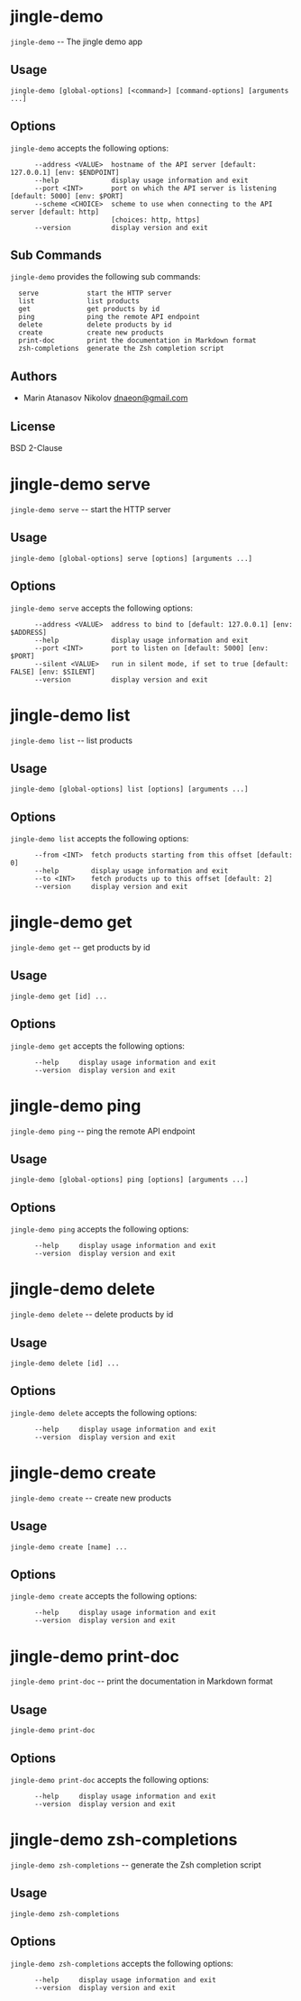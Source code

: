 # jingle-demo

`jingle-demo` -- The jingle demo app

## Usage

``` shell
jingle-demo [global-options] [<command>] [command-options] [arguments ...]
```

## Options

`jingle-demo` accepts the following options:

``` shell
      --address <VALUE>  hostname of the API server [default: 127.0.0.1] [env: $ENDPOINT]
      --help             display usage information and exit
      --port <INT>       port on which the API server is listening [default: 5000] [env: $PORT]
      --scheme <CHOICE>  scheme to use when connecting to the API server [default: http]
                         [choices: http, https]
      --version          display version and exit

```

## Sub Commands

`jingle-demo` provides the following sub commands:

``` shell
  serve            start the HTTP server
  list             list products
  get              get products by id
  ping             ping the remote API endpoint
  delete           delete products by id
  create           create new products
  print-doc        print the documentation in Markdown format
  zsh-completions  generate the Zsh completion script

```

## Authors

* Marin Atanasov Nikolov <dnaeon@gmail.com>

## License

BSD 2-Clause

# jingle-demo serve

`jingle-demo serve` -- start the HTTP server

## Usage

``` shell
jingle-demo [global-options] serve [options] [arguments ...]
```

## Options

`jingle-demo serve` accepts the following options:

``` shell
      --address <VALUE>  address to bind to [default: 127.0.0.1] [env: $ADDRESS]
      --help             display usage information and exit
      --port <INT>       port to listen on [default: 5000] [env: $PORT]
      --silent <VALUE>   run in silent mode, if set to true [default: FALSE] [env: $SILENT]
      --version          display version and exit

```

# jingle-demo list

`jingle-demo list` -- list products

## Usage

``` shell
jingle-demo [global-options] list [options] [arguments ...]
```

## Options

`jingle-demo list` accepts the following options:

``` shell
      --from <INT>  fetch products starting from this offset [default: 0]
      --help        display usage information and exit
      --to <INT>    fetch products up to this offset [default: 2]
      --version     display version and exit

```

# jingle-demo get

`jingle-demo get` -- get products by id

## Usage

``` shell
jingle-demo get [id] ...
```

## Options

`jingle-demo get` accepts the following options:

``` shell
      --help     display usage information and exit
      --version  display version and exit

```

# jingle-demo ping

`jingle-demo ping` -- ping the remote API endpoint

## Usage

``` shell
jingle-demo [global-options] ping [options] [arguments ...]
```

## Options

`jingle-demo ping` accepts the following options:

``` shell
      --help     display usage information and exit
      --version  display version and exit

```

# jingle-demo delete

`jingle-demo delete` -- delete products by id

## Usage

``` shell
jingle-demo delete [id] ...
```

## Options

`jingle-demo delete` accepts the following options:

``` shell
      --help     display usage information and exit
      --version  display version and exit

```

# jingle-demo create

`jingle-demo create` -- create new products

## Usage

``` shell
jingle-demo create [name] ...
```

## Options

`jingle-demo create` accepts the following options:

``` shell
      --help     display usage information and exit
      --version  display version and exit

```

# jingle-demo print-doc

`jingle-demo print-doc` -- print the documentation in Markdown format

## Usage

``` shell
jingle-demo print-doc 
```

## Options

`jingle-demo print-doc` accepts the following options:

``` shell
      --help     display usage information and exit
      --version  display version and exit

```

# jingle-demo zsh-completions

`jingle-demo zsh-completions` -- generate the Zsh completion script

## Usage

``` shell
jingle-demo zsh-completions 
```

## Options

`jingle-demo zsh-completions` accepts the following options:

``` shell
      --help     display usage information and exit
      --version  display version and exit

```

